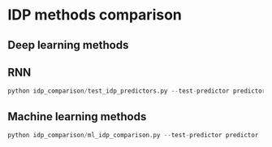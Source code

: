 # IDP methods comparison
## Deep learning methods
## RNN
```python
python idp_comparison/test_idp_predictors.py --test-predictor predictor
```

## Machine learning methods

```python
python idp_comparison/ml_idp_comparison.py --test-predictor predictor
```